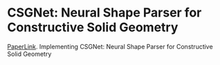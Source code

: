 # CSGNet: Neural Shape Parser for Constructive Solid Geometry
[PaperLink](https://arxiv.org/abs/1712.08290).
Implementing CSGNet:  Neural Shape Parser for Constructive Solid Geometry
